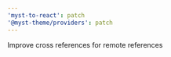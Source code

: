 ```yaml
---
'myst-to-react': patch
'@myst-theme/providers': patch
---
```


Improve cross references for remote references
